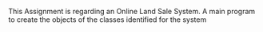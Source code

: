 This Assignment is regarding an Online Land Sale System.
A main program to create the objects of the classes identified for the system
